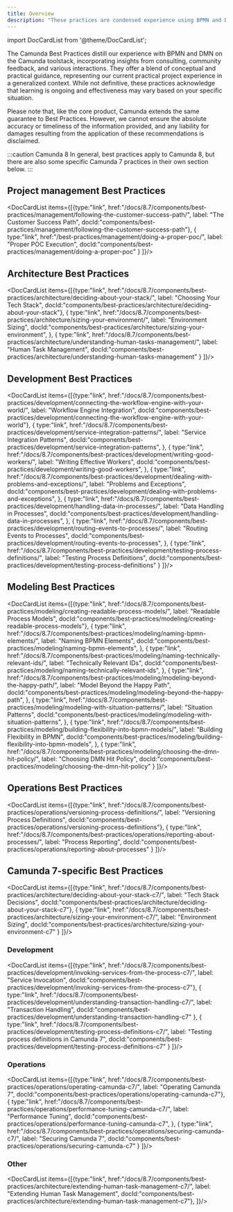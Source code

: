 ```yaml
---
title: Overview
description: "These practices are condensed experience using BPMN and DMN on the Camunda toolstack, and are a mix of conceptual and practical implementation information."
---
```


import DocCardList from '@theme/DocCardList';

The Camunda Best Practices distill our experience with BPMN and DMN on the Camunda toolstack, incorporating insights from consulting, community feedback, and various interactions. They offer a blend of conceptual and practical guidance, representing our current practical project experience in a generalized context. While not definitive, these practices acknowledge that learning is ongoing and effectiveness may vary based on your specific situation.

Please note that, like the core product, Camunda extends the same guarantee to Best Practices. However, we cannot ensure the absolute accuracy or timeliness of the information provided, and any liability for damages resulting from the application of these recommendations is disclaimed.

:::caution Camunda 8
In general, best practices apply to Camunda 8, but there are also some specific Camunda 7 practices in their own section below.
:::

## Project management Best Practices

<DocCardList items={[{type:"link", href:"/docs/8.7/components/best-practices/management/following-the-customer-success-path/", label: "The Customer Success Path", docId:"components/best-practices/management/following-the-customer-success-path"},
{
type:"link", href:"/best-practices/management/doing-a-proper-poc/", label: "Proper POC Execution", docId:"components/best-practices/management/doing-a-proper-poc"
}
]}/>

## Architecture Best Practices

<DocCardList items={[{type:"link", href:"/docs/8.7/components/best-practices/architecture/deciding-about-your-stack/", label: "Choosing Your Tech Stack", docId:"components/best-practices/architecture/deciding-about-your-stack"},
{
type:"link", href:"/docs/8.7/components/best-practices/architecture/sizing-your-environment/", label: "Environment Sizing", docId:"components/best-practices/architecture/sizing-your-environment",
},
{
type:"link", href:"/docs/8.7/components/best-practices/architecture/understanding-human-tasks-management/", label: "Human Task Management", docId:"components/best-practices/architecture/understanding-human-tasks-management"
}
]}/>

## Development Best Practices

<DocCardList items={[{type:"link", href:"/docs/8.7/components/best-practices/development/connecting-the-workflow-engine-with-your-world/", label: "Workflow Engine Integration", docId:"components/best-practices/development/connecting-the-workflow-engine-with-your-world"},
{
type:"link", href:"/docs/8.7/components/best-practices/development/service-integration-patterns/", label: "Service Integration Patterns", docId:"components/best-practices/development/service-integration-patterns",
},
{
type:"link", href:"/docs/8.7/components/best-practices/development/writing-good-workers/", label: "Writing Effective Workers", docId:"components/best-practices/development/writing-good-workers",
},
{
type:"link", href:"/docs/8.7/components/best-practices/development/dealing-with-problems-and-exceptions/", label: "Problems and Exceptions", docId:"components/best-practices/development/dealing-with-problems-and-exceptions",
},
{
type:"link", href:"/docs/8.7/components/best-practices/development/handling-data-in-processes/", label: "Data Handling in Processes", docId:"components/best-practices/development/handling-data-in-processes",
},
{
type:"link", href:"/docs/8.7/components/best-practices/development/routing-events-to-processes/", label: "Routing Events to Processes", docId:"components/best-practices/development/routing-events-to-processes",
},
{
type:"link", href:"/docs/8.7/components/best-practices/development/testing-process-definitions/", label: "Testing Process Definitions", docId:"components/best-practices/development/testing-process-definitions"
}
]}/>

## Modeling Best Practices

<DocCardList items={[{type:"link", href:"/docs/8.7/components/best-practices/modeling/creating-readable-process-models/", label: "Readable Process Models", docId:"components/best-practices/modeling/creating-readable-process-models"},
{
type:"link", href:"/docs/8.7/components/best-practices/modeling/naming-bpmn-elements/", label: "Naming BPMN Elements", docId:"components/best-practices/modeling/naming-bpmn-elements",
},
{
type:"link", href:"/docs/8.7/components/best-practices/modeling/naming-technically-relevant-ids/", label: "Technically Relevant IDs", docId:"components/best-practices/modeling/naming-technically-relevant-ids",
},
{
type:"link", href:"/docs/8.7/components/best-practices/modeling/modeling-beyond-the-happy-path/", label: "Model Beyond the Happy Path", docId:"components/best-practices/modeling/modeling-beyond-the-happy-path",
},
{
type:"link", href:"/docs/8.7/components/best-practices/modeling/modeling-with-situation-patterns/", label: "Situation Patterns", docId:"components/best-practices/modeling/modeling-with-situation-patterns",
},
{
type:"link", href:"/docs/8.7/components/best-practices/modeling/building-flexibility-into-bpmn-models/", label: "Building Flexibility in BPMN", docId:"components/best-practices/modeling/building-flexibility-into-bpmn-models",
},
{
type:"link", href:"/docs/8.7/components/best-practices/modeling/choosing-the-dmn-hit-policy/", label: "Choosing DMN Hit Policy", docId:"components/best-practices/modeling/choosing-the-dmn-hit-policy"
}
]}/>

## Operations Best Practices

<DocCardList items={[{type:"link", href:"/docs/8.7/components/best-practices/operations/versioning-process-definitions/", label: "Versioning Process Definitions", docId:"components/best-practices/operations/versioning-process-definitions"},
{
type:"link", href:"/docs/8.7/components/best-practices/operations/reporting-about-processes/", label: "Process Reporting", docId:"components/best-practices/operations/reporting-about-processes"
}
]}/>

## Camunda 7-specific Best Practices

<DocCardList items={[{type:"link", href:"/docs/8.7/components/best-practices/architecture/deciding-about-your-stack-c7/", label: "Tech Stack Decisions", docId:"components/best-practices/architecture/deciding-about-your-stack-c7"},
{
type:"link", href:"/docs/8.7/components/best-practices/architecture/sizing-your-environment-c7/", label: "Environment Sizing", docId:"components/best-practices/architecture/sizing-your-environment-c7"
}
]}/>

### Development

<DocCardList items={[{type:"link", href:"/docs/8.7/components/best-practices/development/invoking-services-from-the-process-c7/", label: "Service Invocation", docId:"components/best-practices/development/invoking-services-from-the-process-c7"},
{
type:"link", href:"/docs/8.7/components/best-practices/development/understanding-transaction-handling-c7/", label: "Transaction Handling", docId:"components/best-practices/development/understanding-transaction-handling-c7"
},
{
type:"link", href:"/docs/8.7/components/best-practices/development/testing-process-definitions-c7/", label: "Testing process definitions in Camunda 7", docId:"components/best-practices/development/testing-process-definitions-c7"
}
]}/>

### Operations

<DocCardList items={[{type:"link", href:"/docs/8.7/components/best-practices/operations/operating-camunda-c7/", label: "Operating Camunda 7", docId:"components/best-practices/operations/operating-camunda-c7"},
{
type:"link", href:"/docs/8.7/components/best-practices/operations/performance-tuning-camunda-c7/", label: "Performance Tuning", docId:"components/best-practices/operations/performance-tuning-camunda-c7",
},
{
type:"link", href:"/docs/8.7/components/best-practices/operations/securing-camunda-c7/", label: "Securing Camunda 7", docId:"components/best-practices/operations/securing-camunda-c7"
}
]}/>

### Other

<DocCardList items={[{type:"link", href:"/docs/8.7/components/best-practices/architecture/extending-human-task-management-c7/", label: "Extending Human Task Management", docId:"components/best-practices/architecture/extending-human-task-management-c7"},
]}/>
